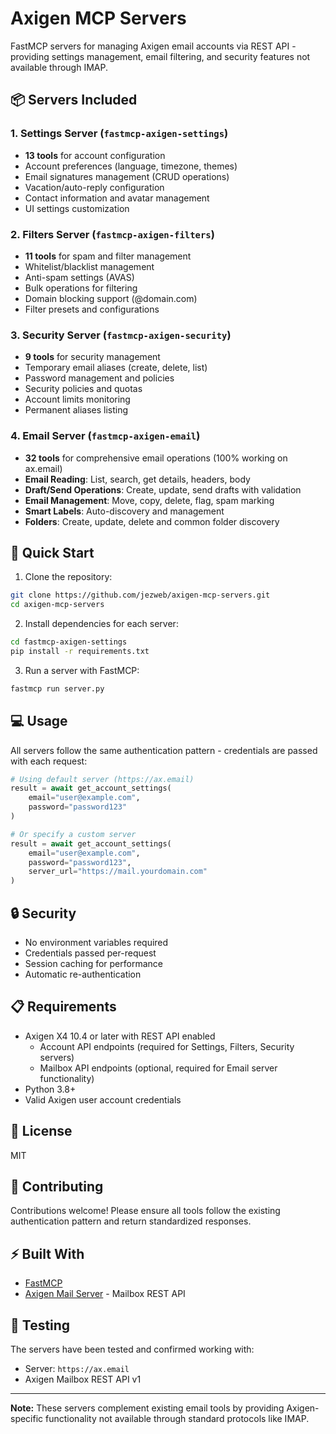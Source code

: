 # Axigen MCP Servers

FastMCP servers for managing Axigen email accounts via REST API - providing settings management, email filtering, and security features not available through IMAP.

## 📦 Servers Included

### 1. Settings Server (`fastmcp-axigen-settings`)
- **13 tools** for account configuration
- Account preferences (language, timezone, themes)
- Email signatures management (CRUD operations)
- Vacation/auto-reply configuration
- Contact information and avatar management
- UI settings customization

### 2. Filters Server (`fastmcp-axigen-filters`)
- **11 tools** for spam and filter management
- Whitelist/blacklist management
- Anti-spam settings (AVAS)
- Bulk operations for filtering
- Domain blocking support (@domain.com)
- Filter presets and configurations

### 3. Security Server (`fastmcp-axigen-security`)
- **9 tools** for security management
- Temporary email aliases (create, delete, list)
- Password management and policies
- Security policies and quotas
- Account limits monitoring
- Permanent aliases listing

### 4. Email Server (`fastmcp-axigen-email`)
- **32 tools** for comprehensive email operations (100% working on ax.email)
- **Email Reading**: List, search, get details, headers, body
- **Draft/Send Operations**: Create, update, send drafts with validation
- **Email Management**: Move, copy, delete, flag, spam marking
- **Smart Labels**: Auto-discovery and management
- **Folders**: Create, update, delete and common folder discovery

## 🚀 Quick Start

1. Clone the repository:
```bash
git clone https://github.com/jezweb/axigen-mcp-servers.git
cd axigen-mcp-servers
```

2. Install dependencies for each server:
```bash
cd fastmcp-axigen-settings
pip install -r requirements.txt
```

3. Run a server with FastMCP:
```bash
fastmcp run server.py
```

## 💻 Usage

All servers follow the same authentication pattern - credentials are passed with each request:

```python
# Using default server (https://ax.email)
result = await get_account_settings(
    email="user@example.com",
    password="password123"
)

# Or specify a custom server
result = await get_account_settings(
    email="user@example.com",
    password="password123",
    server_url="https://mail.yourdomain.com"
)
```

## 🔒 Security

- No environment variables required
- Credentials passed per-request
- Session caching for performance
- Automatic re-authentication

## 📋 Requirements

- Axigen X4 10.4 or later with REST API enabled
  - Account API endpoints (required for Settings, Filters, Security servers)
  - Mailbox API endpoints (optional, required for Email server functionality)
- Python 3.8+
- Valid Axigen user account credentials

## 📄 License

MIT

## 🤝 Contributing

Contributions welcome! Please ensure all tools follow the existing authentication pattern and return standardized responses.

## ⚡ Built With

- [FastMCP](https://github.com/jlowin/fastmcp)
- [Axigen Mail Server](https://www.axigen.com) - Mailbox REST API

## 🧪 Testing

The servers have been tested and confirmed working with:
- Server: `https://ax.email`
- Axigen Mailbox REST API v1

---

**Note:** These servers complement existing email tools by providing Axigen-specific functionality not available through standard protocols like IMAP.